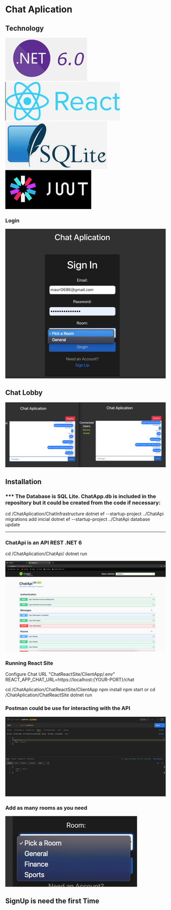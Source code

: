 # Chat Aplication

## Technology
![](ChatReactSite/ClientApp/assets/img_6.png)![](ChatReactSite/ClientApp/assets/img_7.png)![](ChatReactSite/ClientApp/assets/img_8.png)![](ChatReactSite/ClientApp/assets/img_9.png)
 
### Login
![](ChatReactSite/ClientApp/assets/img.png)


## Chat Lobby
![](ChatReactSite/ClientApp/assets/img_1.png)


## Installation
### *** The Database is SQL Lite. ChatApp.db is included in the repository but it could be created from the code if necessary:
cd /ChatAplication/ChatInfrastructure
dotnet ef --startup-project ../ChatApi migrations add inicial
dotnet ef --startup-project ../ChatApi database update
*********************************************************

### ChatApi is an API REST .NET 6
cd /ChatAplication/ChatApi/ dotnet run

![](ChatReactSite/ClientApp/assets/img_2.png)

### Running React Site
Configure Chat URL "ChatReactSite/ClientApp/.env"
REACT_APP_CHAT_URL=https://localhost:{YOUR-PORT}/chat

cd /ChatAplication/ChatReactSite/ClientApp 
npm install
npm start
or
cd /ChatAplication/ChatReactSite dotnet run

### Postman could be use for interacting with the API
![](ChatReactSite/ClientApp/assets/img_3.png)


### Add as many rooms as you need
![](ChatReactSite/ClientApp/assets/img_5.png)

## SignUp is need the first Time
